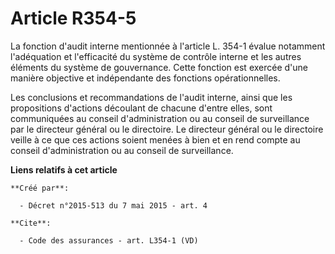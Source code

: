 # Article R354-5

La fonction d'audit interne mentionnée à l'article L. 354-1 évalue notamment l'adéquation et l'efficacité du système de
contrôle interne et les autres éléments du système de gouvernance. Cette fonction est exercée d'une manière objective et
indépendante des fonctions opérationnelles. 

Les conclusions et recommandations de l'audit interne, ainsi que les propositions d'actions découlant de chacune d'entre
elles, sont communiquées au conseil d'administration ou au conseil de surveillance par le directeur général ou le directoire.
Le directeur général ou le directoire veille à ce que ces actions soient menées à bien et en rend compte au conseil
d'administration ou au conseil de surveillance.

**Liens relatifs à cet article**

	**Créé par**:

	  - Décret n°2015-513 du 7 mai 2015 - art. 4

	**Cite**:

	  - Code des assurances - art. L354-1 (VD)
